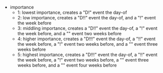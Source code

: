 * importance
    * 1: lowest importance, creates a "D!" event the day-of
    * 2: low importance, creates a "D!!" event the day-of, and a "!" event the week before
    * 3: middling importance, creates a "D!!" event the day-of, a "!" event the week before, and a "" event two weeks before
    * 4: higher importance, creates a "D!!!" event the day-of, a "!!" event the week before, a "!" event two weeks before, and a "" event three weeks before
    * 5: highest importance, creates a "D!!!" event the day-of, a "!!" event the week before, a "!" event two weeks before, a "" event three weeks before, and a "" event four weeks before
